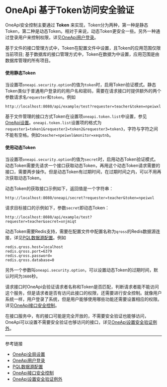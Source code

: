 # OneApi 基于Token访问安全验证

OneApi安全控制主要通过 **Token** 来实现，Token分为两种，第一种是静态Token，第二种是动态Token。相对于来说，动态Token更安全一些。另外一种通过登录用户来控制权限，详见[OneApi用户登录](/doc/oneapi/signin)。

基于文件的接口管理方式中，Token在配置文件中设置，且Token的应用范围仅限当前项目; 基于数据库的接口管理方式中，Token在数据为中设置，应用范围是由数据库管理的所有项目。

#### 使用静态Token
当设置项`oneapi.security.option`的值为`token`时，启用Token验证模式。静态Token类似于普通用户登录的的用户名和密码，需要在请求接口时提供额外的两个参数请求名`requester`和`token`。例如
```
http://localhost:8080/api/example/test?requester=teacher&token=npeiwxl
```

基于文件管理的接口方式Token在设置项`oneapi.token.list`中设置，参见[OneApi设置](/doc/oneapi/setup)。`oneapi.token.list`设置项的格式为`requester1=token1&requester2=token2&requester3=token3`，字符与字符之间不能有空格。例如`teacher=npeiwxl&monitor=xequtnb`。

#### 使用动态Token

当设置项`oneapi.security.option`的值为`secret`时，启用动态Token验证模式。动态Token需要先请求一个接口获取动态Token，再用这个动态Token请求需要的接口，需要两步操作。但是动态Token有过期时间，在过期时间之内，可以不用再次获取动态Token。

动态Token的获取接口示例如下，返回值是一个字符串：
```
http://localhost:8080/oneapi/secret?requester=teacher&token=npeiwxl
```
请求目标接口的示例如下，参数`secret`即动态Token：
```
http://localhost:8080/api/example/test?requester=teacher&secret=xnjmiqt
```

动态Token需要Redis支持，需要在配置文件中配置名称为`qross`的Redis数据源连接，详见[PQL数据源配置](/doc/pql/properties)。例如
```
redis.qross.host=localhost
redis.qross.port=6379
redis.qross.password=
redis.qross.database=0
```

另外一个参数叫`oneapi.security.option`，可以设置动态Token的过期时间，默认时间为`3600`秒。


请求接口时OneApi会验证请求者名称和Token是否匹配，判断请求者能不能访问这个服务，但是请求者是否有访问此接口的权限，还需要进行安全控制。就像用户系统一样，用户登录了系统，但是用户能够使用哪些功能还需要设置相应的权限。详见[OneApi接口安全控制](/doc/oneapi/permit)。

在接口服务中，有的接口可能是完全开放的，不需要安全验证也能够访问，OneApi可以设置不需要安全验证也够访问的接口，详见[OneApi设置安全验证例外](/doc/oneapi/open)。

---
参考链接
* [OneApi全局设置](/doc/oneapi/setup)
* [OneApi用户登录](/doc/oneapi/signin)
* [PQL数据源配置](/doc/pql/properties)
* [OneApi接口安全控制](/doc/oneapi/permit)
* [OneApi设置安全验证例外](/doc/oneapi/open)